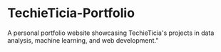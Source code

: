 # TechieTicia-Portfolio
A personal portfolio website showcasing TechieTicia's projects in data analysis, machine learning, and web development."
